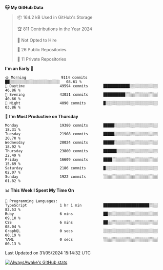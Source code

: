 <!--START_SECTION:waka-->
**🐱 My GitHub Data** 

> 📦 164.2 kB Used in GitHub's Storage 
 > 
> 🏆 811 Contributions in the Year 2024
 > 
> 🚫 Not Opted to Hire
 > 
> 📜 26 Public Repositories 
 > 
> 🔑 11 Private Repositories 
 > 
**I'm an Early 🐤** 

```text
🌞 Morning                9114 commits        ██░░░░░░░░░░░░░░░░░░░░░░░   08.61 % 
🌆 Daytime                49594 commits       ████████████░░░░░░░░░░░░░   46.86 % 
🌃 Evening                43031 commits       ██████████░░░░░░░░░░░░░░░   40.66 % 
🌙 Night                  4090 commits        █░░░░░░░░░░░░░░░░░░░░░░░░   03.86 % 
```
📅 **I'm Most Productive on Thursday** 

```text
Monday                   19380 commits       █████░░░░░░░░░░░░░░░░░░░░   18.31 % 
Tuesday                  21908 commits       █████░░░░░░░░░░░░░░░░░░░░   20.70 % 
Wednesday                20024 commits       █████░░░░░░░░░░░░░░░░░░░░   18.92 % 
Thursday                 23800 commits       ██████░░░░░░░░░░░░░░░░░░░   22.49 % 
Friday                   16609 commits       ████░░░░░░░░░░░░░░░░░░░░░   15.69 % 
Saturday                 2186 commits        █░░░░░░░░░░░░░░░░░░░░░░░░   02.07 % 
Sunday                   1922 commits        ░░░░░░░░░░░░░░░░░░░░░░░░░   01.82 % 
```


📊 **This Week I Spent My Time On** 

```text
💬 Programming Languages: 
TypeScript               1 hr 1 min          █████████████████████░░░░   82.53 % 
Ruby                     6 mins              ██░░░░░░░░░░░░░░░░░░░░░░░   09.10 % 
CSS                      6 mins              ██░░░░░░░░░░░░░░░░░░░░░░░   08.04 % 
GraphQL                  0 secs              ░░░░░░░░░░░░░░░░░░░░░░░░░   00.19 % 
YAML                     0 secs              ░░░░░░░░░░░░░░░░░░░░░░░░░   00.13 % 
```


 Last Updated on 31/05/2024 15:14:32 UTC
<!--END_SECTION:waka-->

[![AlwaysAwake's GitHub stats](https://github-readme-stats.vercel.app/api?username=AlwaysAwake&show_icons=true&theme=github_dark&count_private=true)](https://github.com/AlwaysAwake/AlwaysAwake)
